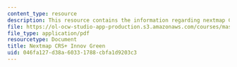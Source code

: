 ```yaml
---
content_type: resource
description: This resource contains the information regarding nextmap CRS+ innov green.
file: https://ol-ocw-studio-app-production.s3.amazonaws.com/courses/mas-965-nextlab-i-designing-mobile-technologies-for-the-next-billion-users-fall-2008/046fa127d38a60331788cbfa1d9203c3_MITMAS_965F08_nextmap_m1.pdf
file_type: application/pdf
resourcetype: Document
title: Nextmap CRS+ Innov Green
uid: 046fa127-d38a-6033-1788-cbfa1d9203c3
---
```

